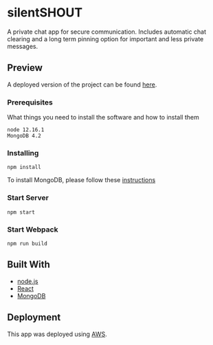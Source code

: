 # silentSHOUT
A private chat app for secure communication. Includes automatic chat clearing and a long term pinning option for important and less private messages.

## Preview

A deployed version of the project can be found [here](https://carlitoswillis.com:3000/).

### Prerequisites

What things you need to install the software and how to install them

```
node 12.16.1
MongoDB 4.2
```

### Installing

```
npm install
```

To install MongoDB, please follow these [instructions](https://docs.mongodb.com/manual/tutorial/install-mongodb-on-ubuntu/)

### Start Server

```
npm start
```

### Start Webpack

```
npm run build
```

## Built With

* [node.js](https://nodejs.org/en/)
* [React](https://reactjs.org/)
* [MongoDB](https://www.mongodb.com/)


## Deployment

This app was deployed using [AWS](https://aws.amazon.com/).
